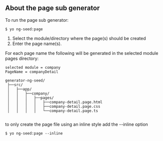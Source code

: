 ## About the page sub generator

To run the page sub generator:
```
$ yo ng-seed:page 
```
1. Select the module/directory where the page(s) should be created 
2. Enter the page name(s). 

For each page name the following will be generated in the selected module pages directory:
```
selected module = company
PageName = companyDetail

generator-ng-seed/
 ├──src/                       
 │   ├──app/                   
 │   │   ├──company/                            
 │   │   │   ├──pages/                     
 │   │   │   │   ├──company-detail.page.html      
 │   │   │   │   ├──company-detail.page.css       
 │   │   │   │   └──company-detail.page.ts        
 
```

to only create the page file using an inline style add the --inline option
```
$ yo ng-seed:page --inline
```
